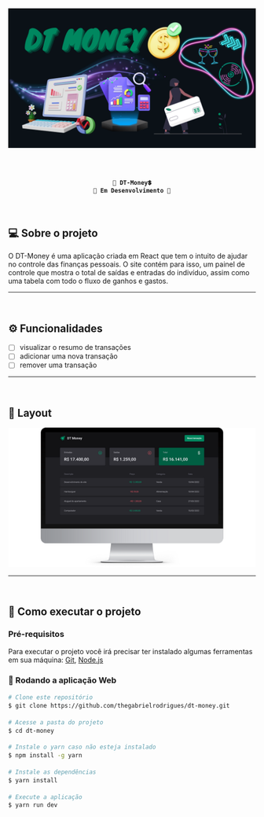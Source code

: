 <h1 align="center">
  <img alt="Banner" src="./assets/banner.png">
</h1>

<br>

<h4 align="center">

    🚧 DT-Money💲
    🚧 Em Desenvolvimento 🔨
</h4>

<br>

## 💻 Sobre o projeto
O DT-Money é uma aplicação criada em React que tem o intuito de ajudar no controle das finanças pessoais. O site contém para isso, um painel de controle que mostra o total de saídas e entradas do indivíduo, assim como uma tabela com todo o fluxo de ganhos e gastos.

---
<br>

## ⚙️ Funcionalidades
- [ ] visualizar o resumo de transações
- [ ] adicionar uma nova transação
- [ ] remover uma transação

---
<br>

## 🎨 Layout
<div align="center">
  <img alt="DT-Money" src="./assets/dt-money.png">
</div>

---
<br>

## 🚀 Como executar o projeto

### Pré-requisitos
Para executar o projeto você irá precisar ter instalado algumas ferramentas em sua máquina:
[Git](https://git-scm.com/), [Node.js](https://nodejs.org/)

### 🏁 Rodando a aplicação Web
```bash
# Clone este repositório
$ git clone https://github.com/thegabrielrodrigues/dt-money.git

# Acesse a pasta do projeto
$ cd dt-money

# Instale o yarn caso não esteja instalado
$ npm install -g yarn

# Instale as dependências
$ yarn install

# Execute a aplicação
$ yarn run dev
```
